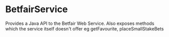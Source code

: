 BetfairService
==============

Provides a Java API to the Betfair Web Service. Also exposes methods which the service itself doesn't offer eg getFavourite, placeSmallStakeBets
